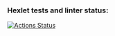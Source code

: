### Hexlet tests and linter status:
[![Actions Status](https://github.com/IgorUlitin/frontend-project-44/workflows/hexlet-check/badge.svg)](https://github.com/IgorUlitin/frontend-project-44/actions)